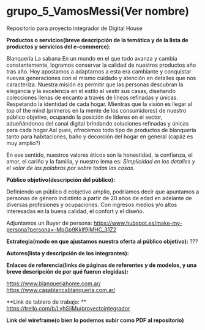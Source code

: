 # **grupo_5_VamosMessi**(Ver nombre)

Repositorio para proyecto integrador de Digital House


**Productos o servicios(breve descripción de la temática y de la lista de productos y servicios del e-commerce):**

Blanquería La sabana 
En un mundo en el que todo avanza y cambia constantemente, logramos conservar la calidad de nuestros productos año tras año.
Hoy apostamos a adaptarnos a esta era cambiante y conquistar nuevas generaciones con el mismo cuidado y atención en detalles que nos caracteriza.
Nuestra misión es permitir que las personas descubran la elegancia y la excelencia en el estilo al vestir sus casas, diseñando colecciones llenas de encanto a través de líneas refinadas y únicas. Respetando la identidad de cada hogar.
Mientras que la visión es llegar al top of the mind (primeros en la mente de los consumidores) de nuestro público objetivo, ocupando la posición de líderes en el sector, adueñándonos del canal digital brindando soluciones refinadas y únicas para cada hogar.Así pues, ofrecemos todo tipo de productos de blanquería tanto para habitaciones, baño y decorción del hogar en general (capáz es muy amplio?)

En ese sentido, nuestros valores éticos son la honestidad, la confianza, el amor, el cariño y la familia, y nuestro lema es: *Simplicidad en los detalles y el valor de las palabras por sobre todas las cosas.*


**Público objetivo(descripción del público):**

Definiendo un público d eobjetivo amplio, podríamos decir que apuntamos a personas de género indistinto a partir de 20 años de edad en adelante de diversas profesiones y ocupaciones. Con ingresos medios y/o altos interesadas en la buena calidad, el confort y el diseño.

Adjuntamos un Buyer de persona:
https://www.hubspot.es/make-my-persona?persona=-MpGp9Kklf9jMHC_31Z2


**Estrategia(modo en que ajustamos nuestra oferta al público objetivo):**
???


**Autores(lista y descripción de los integrantes):**


**Enlaces de referencia(links de páginas de referentes y de modelos, y una breve descripción de por qué fueron elegidas):**

https://www.blanqueriahome.com.ar/
https://www.casablancablanqueria.com.ar/

**Link de tablero de trabajo: **
https://trello.com/b/LyhSijMu/proyectointegrador


**Link del wireframe(o bien lo podemos subir como PDF al repositorio)**

